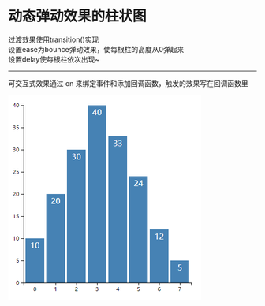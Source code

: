 动态弹动效果的柱状图
====
过渡效果使用transition()实现<br>
设置ease为bounce弹动效果，使每根柱的高度从0弹起来<br>
设置delay使每根柱依次出现~<br>

***

可交互式效果通过 on 来绑定事件和添加回调函数，触发的效果写在回调函数里

![](https://github.com/lilyzhang728/d3.js/blob/master/dynamic-diagram/img/demo.PNG)




